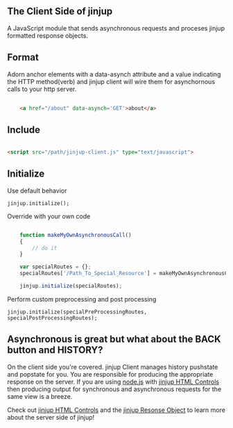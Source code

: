 ## The Client Side of jinjup

A JavaScript module that sends asynchronous requests and proceses jinjup formatted response objects.

## Format

Adorn anchor elements with a data-asynch attribute and a value indicating the HTTP method(verb) and 
jinjup client will wire them for asynchornous calls to your http server.

```html
	 
	<a href="/about" data-asynch='GET'>about</a>

```

## Include

```html
	 
<script src="/path/jinjup-client.js" type="text/javascript">

```

## Initialize

Use default behavior

	jinjup.initialize();

Override with your own code

```js

	function makeMyOwnAsynchronousCall()
	{
		// do it
	}

	var specialRoutes = {};
	specialRoutes['/Path_To_Special_Resource'] = makeMyOwnAsynchronousCall;

	jinjup.initialize(specialRoutes);

```

Perform custom preprocessing and post processing

	jinjup.initialize(specialPreProcessingRoutes, specialPostProcessingRoutes);


## Asynchronous is great but what about the BACK button and HISTORY?

On the client side you're covered.  jinjup Client manages history pushstate and popstate for you.
You are responsible for producing the appropriate response on the server.  If you are using 
[node.js](http://nodejs.org) with [jinjup HTML Controls](https://github.com/jon-camuso/jinjup-html-controls) then producing output for synchronous and 
asynchronous requests for the same view is a breeze.
 
Check out [jinjup HTML Controls](https://github.com/jon-camuso/jinjup-html-controls) and 
the [jinjup Resonse Object](https://github.com/jon-camuso/jinjup-response) to learn more 
about the server side of jinjup! 